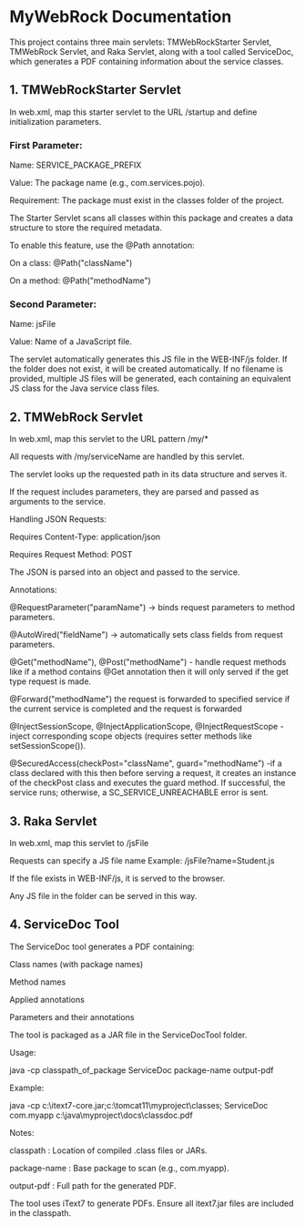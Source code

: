 # MyWebRock Documentation

This project contains three main servlets: TMWebRockStarter Servlet, TMWebRock Servlet, and Raka Servlet, along with a tool called ServiceDoc,
which generates a PDF containing information about the service classes.

## 1. TMWebRockStarter Servlet

In web.xml, map this starter servlet to the URL /startup and define initialization parameters.

### First Parameter:

Name: SERVICE_PACKAGE_PREFIX

Value: The package name (e.g., com.services.pojo).

Requirement: The package must exist in the classes folder of the project.

The Starter Servlet scans all classes within this package and creates a data structure to store the required metadata.

To enable this feature, use the @Path annotation:

On a class: @Path("className")

On a method: @Path("methodName")

### Second Parameter:

Name: jsFile

Value: Name of a JavaScript file.

The servlet automatically generates this JS file in the WEB-INF/js folder. If the folder does not exist, it will be created automatically. If no filename is provided, multiple JS files will be generated, each containing an equivalent JS class for the Java service class files.

## 2. TMWebRock Servlet

In web.xml, map this servlet to the URL pattern /my/*

All requests with /my/serviceName are handled by this servlet.

The servlet looks up the requested path in its data structure and serves it.

If the request includes parameters, they are parsed and passed as arguments to the service.

Handling JSON Requests:

Requires Content-Type: application/json

Requires Request Method: POST

The JSON is parsed into an object and passed to the service.

Annotations:

@RequestParameter("paramName") → binds request parameters to method parameters.

@AutoWired("fieldName") → automatically sets class fields from request parameters.

@Get("methodName"), @Post("methodName") - handle request methods like if a method contains @Get annotation then it will only served if the get type request is made.

 @Forward("methodName") the request is forwarded to specified service if the current service is completed and the request is forwarded 

@InjectSessionScope, @InjectApplicationScope, @InjectRequestScope - inject corresponding scope objects (requires setter methods like setSessionScope()).

@SecuredAccess(checkPost="className", guard="methodName") -if a class declared with this then before serving a request, it creates an instance of the checkPost class and executes the guard method. If successful, the service runs; otherwise, a SC_SERVICE_UNREACHABLE error is sent.

## 3. Raka Servlet

In web.xml, map this servlet to /jsFile

Requests can specify a JS file name
Example: /jsFile?name=Student.js

If the file exists in WEB-INF/js, it is served to the browser.

Any JS file in the folder can be served in this way.

## 4. ServiceDoc Tool

The ServiceDoc tool generates a PDF containing:

Class names (with package names)

Method names

Applied annotations

Parameters and their annotations

The tool is packaged as a JAR file in the ServiceDocTool folder.

Usage:

java -cp classpath_of_package ServiceDoc package-name  output-pdf

Example:

java -cp c:\itext7-core.jar;c:\tomcat11\myproject\classes; ServiceDoc com.myapp c:\java\myproject\docs\classdoc.pdf

Notes:

 classpath : Location of compiled .class files or JARs.

 package-name : Base package to scan (e.g., com.myapp).

 output-pdf : Full path for the generated PDF.

The tool uses iText7 to generate PDFs. Ensure all itext7.jar files are included in the classpath.
